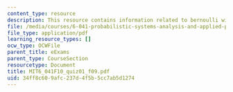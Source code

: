 ```yaml
---
content_type: resource
description: This resource contains information related to bernoulli with parameter.
file: /media/courses/6-041-probabilistic-systems-analysis-and-applied-probability-fall-2010/34ff8c609afc237d4f5b5cc7ab5d1274_MIT6_041F10_quiz01_f09.pdf
file_type: application/pdf
learning_resource_types: []
ocw_type: OCWFile
parent_title: eExams
parent_type: CourseSection
resourcetype: Document
title: MIT6_041F10_quiz01_f09.pdf
uid: 34ff8c60-9afc-237d-4f5b-5cc7ab5d1274
---
```

